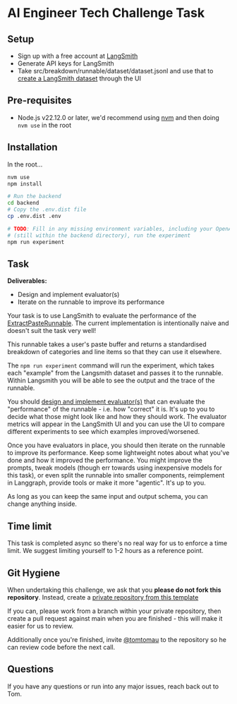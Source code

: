# AI Engineer Tech Challenge Task

## Setup

- Sign up with a free account at [LangSmith](https://smith.langchain.com)
- Generate API keys for LangSmith
- Take src/breakdown/runnable/dataset/dataset.jsonl and use that
  to [create a LangSmith dataset](https://docs.smith.langchain.com/evaluation/how_to_guides/manage_datasets_in_application#set-up-your-dataset)
  through the UI

## Pre-requisites

- Node.js v22.12.0 or later, we'd recommend using [nvm](https://github.com/nvm-sh/nvm) and then doing `nvm use` in the
  root

## Installation

In the root...

```bash
nvm use
npm install

# Run the backend
cd backend
# Copy the .env.dist file
cp .env.dist .env

# TODO: Fill in any missing environment variables, including your OpenAI API key, Langsmith API key and dataset ID
# (still within the backend directory), run the experiment
npm run experiment
```

## Task

**Deliverables:**

- Design and implement evaluator(s)
- Iterate on the runnable to improve its performance

Your task is to use LangSmith to evaluate the performance of
the [ExtractPasteRunnable](../backend/src/breakdown/runnable/extract-paste.runnable.ts). The current implementation is
intentionally naive and doesn't suit the task very well!

This runnable takes a user's paste buffer and returns a standardised breakdown of categories and line items so that they
can use it elsewhere.

The `npm run experiment` command will run the experiment, which takes each "example" from the Langsmith dataset and
passes it to the runnable. Within Langsmith you will be able to see the output and the trace of the runnable.

You should [design and implement evaluator(s)](https://docs.smith.langchain.com/evaluation/how_to_guides/custom_evaluator)
that can evaluate the "performance" of the runnable - i.e. how "correct" it is. It's up to you to decide what those
might look like and how they should work. The evaluator metrics will appear in the LangSmith UI and you can use the UI
to compare different experiments to see which examples improved/worsened.

Once you have evaluators in place, you should then iterate on the runnable to improve its performance. Keep some
lightweight notes about what you've done and how it improved the performance. You might improve the prompts,
tweak models (though err towards using inexpensive models for this task), or even split the runnable into smaller
components, reimplement in Langgraph, provide tools or make it more "agentic". It's up to you.

As long as you can keep the same input and output schema, you can change anything inside.

## Time limit

This task is completed async so there's no real way for us to enforce a time limit. We suggest limiting yourself to 1-2
hours as a reference point.

## Git Hygiene

When undertaking this challenge, we ask that you **please do not fork this repository**. Instead, create
a [private repository from this template](https://docs.github.com/en/repositories/creating-and-managing-repositories/creating-a-repository-from-a-template)

If you can, please work from a branch within your private repository, then create a pull request against main when you
are finished - this will make it easier for us to review.

Additionally once you're finished, invite [@tomtomau](https://github.com/tomtomau) to the repository so he can review
code before the next call.

## Questions

If you have any questions or run into any major issues, reach back out to Tom.
